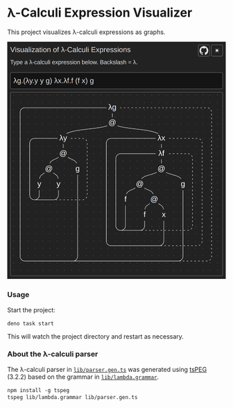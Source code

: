 # λ-Calculi Expression Visualizer

This project visualizes λ-calculi expressions as graphs.

![/screenshot.png](/screenshot.png)

### Usage

Start the project:

```
deno task start
```

This will watch the project directory and restart as necessary.

### About the λ-calculi parser

The λ-calculi parser in [`lib/parser.gen.ts`](lib/parser.gen.ts) was generated using [tsPEG](https://www.npmjs.com/package/tspeg) (3.2.2) based on the grammar in [`lib/lambda.grammar`](lib/lambda.grammar).

```
npm install -g tspeg
tspeg lib/lambda.grammar lib/parser.gen.ts
```

